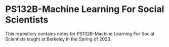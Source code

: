 # PS132B-Machine Learning For Social Scientists 


This repository contains notes for PS132B-Machine Learning For Social Scientists taught at Berkeley in the Spring of 2023. 



